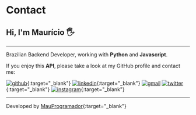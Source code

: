 # Contact

## Hi, I'm **Maurício** 🖐️

---

Brazilian Backend Developer, working with **Python** and **Javascript**.

If you enjoy this **API**, please take a look at my GitHub profile and contact me:

[![github](https://img.shields.io/badge/GitHub-010409?style=for-the-badge&logo=github&logoColor=white)](https://github.com/mauprogramador){:target="\_blank"}
[![linkedin](https://img.shields.io/badge/LinkedIn-0A66C2?style=for-the-badge&logo=linkedin&logoColor=white)](https://www.linkedin.com/in/mauricio-silva-batista-0ba90322b/){:target="\_blank"}
[![gmail](https://img.shields.io/badge/Gmail-EA4335?style=for-the-badge&logo=gmail&logoColor=white)](mailto:sir.silvabmauricio@gmail.com)
[![twitter](https://img.shields.io/badge/Twitter-1DA1F2?style=for-the-badge&logo=twitter&logoColor=white)](https://twitter.com/Maurcio77788085){:target="\_blank"}
[![instagram](https://img.shields.io/badge/Instagram-E4405F?style=for-the-badge&logo=instagram&logoColor=white)](https://www.instagram.com/mauricio_cap_tl/){:target="\_blank"}

---

Developed by [MauProgramador](https://github.com/mauprogramador){:target="\_blank"}
